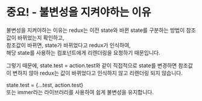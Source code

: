 # 중요! - 불변성을 지켜야하는 이유

불변성을 지켜야하는 이유는 redux는 이전 state와 바뀐 state를 구분하는 방법이 참조값이 바뀌었는지 확인하고,  
참조값이 바뀌면, state가 바뀌었다고 redux가 인식하여,  
해당 state를 사용하는 컴포넌트에게 리렌더링을 요청하기 때문입니다.

그렇기 때문에, state.test = action.test와 같이 직접적으로 state를 변경하면 참조값이 변하지 않아 redux는 값이 바뀌었다고 인식하지 않고 리렌더링 되지 않습니다.

state.test = {...test, action.test}  
또는 immer라는 라이브러리를 사용하여 쉽게 불변성을 유지합니다.
